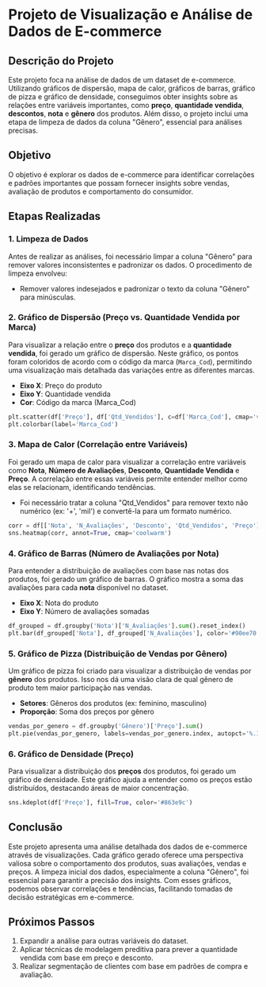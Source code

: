 # Projeto de Visualização e Análise de Dados de E-commerce

## Descrição do Projeto

Este projeto foca na análise de dados de um dataset de e-commerce. Utilizando gráficos de dispersão, mapa de calor, gráficos de barras, gráfico de pizza e gráfico de densidade, conseguimos obter insights sobre as relações entre variáveis importantes, como **preço**, **quantidade vendida**, **descontos**, **nota** e **gênero** dos produtos. Além disso, o projeto inclui uma etapa de limpeza de dados da coluna "Gênero", essencial para análises precisas.

## Objetivo

O objetivo é explorar os dados de e-commerce para identificar correlações e padrões importantes que possam fornecer insights sobre vendas, avaliação de produtos e comportamento do consumidor.

## Etapas Realizadas

### 1. **Limpeza de Dados**
Antes de realizar as análises, foi necessário limpar a coluna "Gênero" para remover valores inconsistentes e padronizar os dados. O procedimento de limpeza envolveu:
- Remover valores indesejados e padronizar o texto da coluna "Gênero" para minúsculas.
  
### 2. **Gráfico de Dispersão (Preço vs. Quantidade Vendida por Marca)**

Para visualizar a relação entre o **preço** dos produtos e a **quantidade vendida**, foi gerado um gráfico de dispersão. Neste gráfico, os pontos foram coloridos de acordo com o código da marca (`Marca_Cod`), permitindo uma visualização mais detalhada das variações entre as diferentes marcas.

- **Eixo X**: Preço do produto
- **Eixo Y**: Quantidade vendida
- **Cor**: Código da marca (Marca_Cod)

```python
plt.scatter(df['Preço'], df['Qtd_Vendidos'], c=df['Marca_Cod'], cmap='viridis')
plt.colorbar(label='Marca_Cod')
```

### 3. **Mapa de Calor (Correlação entre Variáveis)**

Foi gerado um mapa de calor para visualizar a correlação entre variáveis como **Nota**, **Número de Avaliações**, **Desconto**, **Quantidade Vendida** e **Preço**. A correlação entre essas variáveis permite entender melhor como elas se relacionam, identificando tendências.

- Foi necessário tratar a coluna "Qtd_Vendidos" para remover texto não numérico (ex: '+', 'mil') e convertê-la para um formato numérico.

```python
corr = df[['Nota', 'N_Avaliações', 'Desconto', 'Qtd_Vendidos', 'Preço']].corr()
sns.heatmap(corr, annot=True, cmap='coolwarm')
```

### 4. **Gráfico de Barras (Número de Avaliações por Nota)**

Para entender a distribuição de avaliações com base nas notas dos produtos, foi gerado um gráfico de barras. O gráfico mostra a soma das avaliações para cada **nota** disponível no dataset.

- **Eixo X**: Nota do produto
- **Eixo Y**: Número de avaliações somadas

```python
df_grouped = df.groupby('Nota')['N_Avaliações'].sum().reset_index()
plt.bar(df_grouped['Nota'], df_grouped['N_Avaliações'], color='#90ee70')
```

### 5. **Gráfico de Pizza (Distribuição de Vendas por Gênero)**

Um gráfico de pizza foi criado para visualizar a distribuição de vendas por **gênero** dos produtos. Isso nos dá uma visão clara de qual gênero de produto tem maior participação nas vendas.

- **Setores**: Gêneros dos produtos (ex: feminino, masculino)
- **Proporção**: Soma dos preços por gênero

```python
vendas_por_genero = df.groupby('Gênero')['Preço'].sum()
plt.pie(vendas_por_genero, labels=vendas_por_genero.index, autopct='%.1f%%')
```

### 6. **Gráfico de Densidade (Preço)**

Para visualizar a distribuição dos **preços** dos produtos, foi gerado um gráfico de densidade. Este gráfico ajuda a entender como os preços estão distribuídos, destacando áreas de maior concentração.

```python
sns.kdeplot(df['Preço'], fill=True, color='#863e9c')
```

## Conclusão

Este projeto apresenta uma análise detalhada dos dados de e-commerce através de visualizações. Cada gráfico gerado oferece uma perspectiva valiosa sobre o comportamento dos produtos, suas avaliações, vendas e preços. A limpeza inicial dos dados, especialmente a coluna "Gênero", foi essencial para garantir a precisão dos insights. Com esses gráficos, podemos observar correlações e tendências, facilitando tomadas de decisão estratégicas em e-commerce.

## Próximos Passos

1. Expandir a análise para outras variáveis do dataset.
2. Aplicar técnicas de modelagem preditiva para prever a quantidade vendida com base em preço e desconto.
3. Realizar segmentação de clientes com base em padrões de compra e avaliação.
